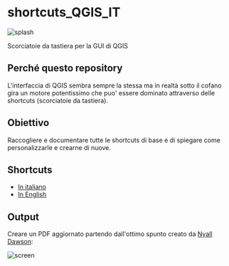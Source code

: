 # shortcuts_QGIS_IT

![splash](./imgs/splash_3_4_0.png)

Scorciatoie da tastiera per la GUI di QGIS

## Perché questo repository

L'interfaccia di QGIS sembra sempre la stessa ma in realtà sotto il cofano gira un motore potentissimo che puo' essere dominato attraverso delle shortcuts (scorciatoie da tastiera).

## Obiettivo

Raccogliere e documentare tutte le shortcuts di base e di spiegare come personalizzarle e crearne di nuove.

## Shortcuts

- [In italiano](./shortcuts_it.md)
- [In English](./shortcuts_en.md)

## Output

Creare un PDF aggiornato partendo dall'ottimo spunto creato da [Nyall Dawson](https://north-road.com/qgis-3-0-shortcuts/):

![screen](./imgs/shortcuts_nyall.png)
